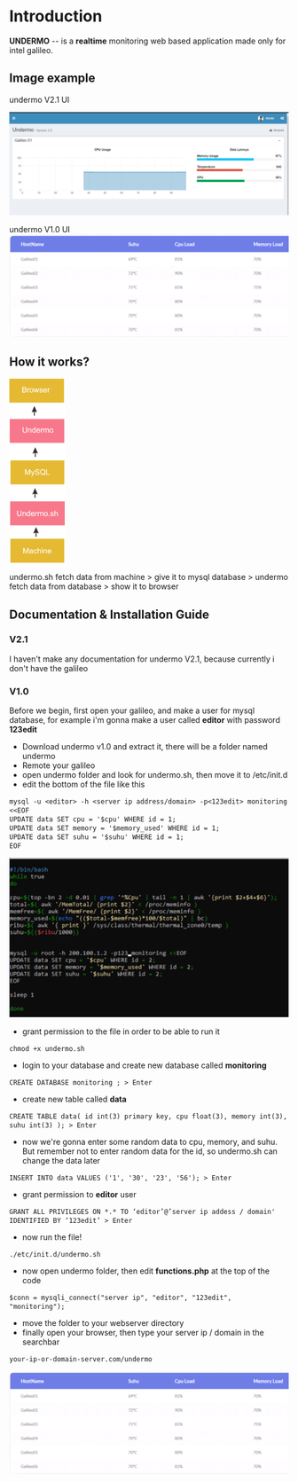 Introduction
============

**UNDERMO** -- is a **realtime** monitoring web based application made only for intel galileo.

## Image example
undermo V2.1 UI 

![](documentation/undermo.PNG)

undermo V1.0 UI
![](documentation/undermov1.png) 

## How it works?

<img src="documentation/undermotopology.png" width="100" margin-left="400" />

undermo.sh fetch data from machine > give it to mysql database > undermo fetch data from database > show it to browser
## Documentation & Installation Guide
### V2.1
I haven't make any documentation for undermo V2.1, because currently i don't have the galileo

### V1.0
Before we begin, first open your galileo, and make a user for mysql database, for example i'm gonna make a user called **editor** with password **123edit**

- Download undermo v1.0 and extract it, there will be a folder named undermo
- Remote your galileo
- open undermo folder and look for undermo.sh, then move it to /etc/init.d
- edit the bottom of the file like this

```
mysql -u <editor> -h <server ip address/domain> -p<123edit> monitoring <<EOF
UPDATE data SET cpu = '$cpu' WHERE id = 1;
UPDATE data SET memory = '$memory_used' WHERE id = 1;
UPDATE data SET suhu = '$suhu' WHERE id = 1;
EOF
```

![](documentation/undermosh.png)

- grant permission to the file in order to be able to run it

```
chmod +x undermo.sh
```
- login to your database and create new database called **monitoring**

```
CREATE DATABASE monitoring ; > Enter
```

- create new table called **data**

```
CREATE TABLE data( id int(3) primary key, cpu float(3), memory int(3), suhu int(3) ); > Enter
```

- now we're gonna enter some random data to cpu, memory, and suhu. But remember not to enter random data for the id, so undermo.sh can change the data later

```
INSERT INTO data VALUES ('1', '30', '23', '56'); > Enter
```

- grant permission to **editor** user

```
GRANT ALL PRIVILEGES ON *.* TO ‘editor’@’server ip addess / domain' IDENTIFIED BY ‘123edit’ > Enter
```

- now run the file!

```
./etc/init.d/undermo.sh
```

- now open undermo folder, then edit **functions.php** at the top of the code

```
$conn = mysqli_connect("server ip", "editor", "123edit", "monitoring");
```

- move the folder to your webserver directory
- finally open your browser, then type your server ip / domain in the searchbar

```
your-ip-or-domain-server.com/undermo
```

![](documentation/undermov1.PNG)

